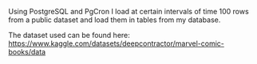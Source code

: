 
Using PostgreSQL and PgCron I load at certain intervals of time 100 rows from a public dataset and load them in tables from my database.

The dataset used can be found here:
https://www.kaggle.com/datasets/deepcontractor/marvel-comic-books/data
